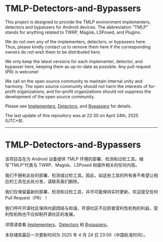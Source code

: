# TMLP-Detectors-and-Bypassers

This project is designed to provide the TMLP environment implementers, detectors and bypassers for Android devices. The abbreviation "TMLP" stands for anything related to TWRP, Magisk, LSPosed, and Plugins. 

We do not own any of the implementers, detectors, or bypassers here. Thus, please kindly contact us to remove them here if the corresponding owners do not wish them to be distributed here. 

We only keep the latest versions for each implementer, detector, and bypasser here, keeping them as up-to-date as possible. Any pull request (PR) is welcome! 

We call on the open source community to maintain internal unity and harmony. The open source community should not harm the interests of for-profit organizations, and for-profit organizations should not suppress the development of the open source community. 

Please see [Implementers](./Implementers/README.md), [Detectors](./Detectors/README.md), and [Bypassers](./Bypassers/README.md) for details. 

The last update of this repository was at 22:30 on April 24th, 2025 (UTC+8). 

---

# TMLP-Detectors-and-Bypassers

该项目旨在为 Android 设备提供 TMLP 环境的部署、检测和过检工具。缩写“TMLP”代表与 TWRP、Magisk、LSPosed 和插件相关的任何内容。

我们不拥有此处的部署、检测或过检工具。因此，如这些工具的所有者不希望让相应的工具在此处分发，请联系我们删除。

我们仅保留最新的部署、检测和过检工具，并尽可能保持实时更新。欢迎提交任何 Pull Request（PR）！

我们呼吁开源社区保持内部团结与和谐，开源社区不应损害营利性机构的利益，营利性机构也不应抑制开源社区的发展。

详情请查看 [Implementers](./Implementers/README.md)、[Detectors](./Detectors/README.md) 和 [Bypassers](./Bypassers/README.md)。

本存储库最后一次更新时间为 2025 年 4 月 24 日 23:00（中国标准时间）。
